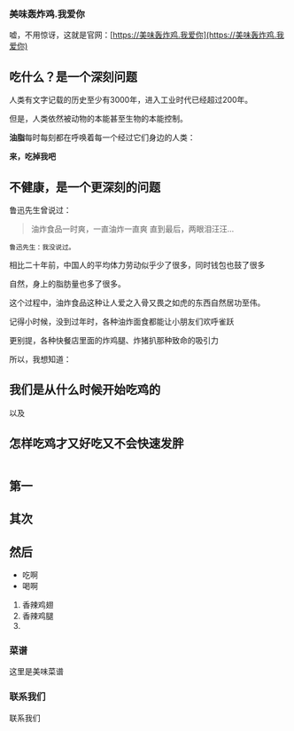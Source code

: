 ### 美味轰炸鸡.我爱你

嘘，不用惊讶，这就是官网：[https://美味轰炸鸡.我爱你](https://美味轰炸鸡.我爱你)



## 吃什么？是一个深刻问题

人类有文字记载的历史至少有3000年，进入工业时代已经超过200年。

但是，人类依然被动物的本能甚至生物的本能控制。

**油脂**每时每刻都在呼唤着每一个经过它们身边的人类：

**来，吃掉我吧**


## 不健康，是一个更深刻的问题

鲁迅先生曾说过：

> 油炸食品一时爽，一直油炸一直爽
> 直到最后，两眼泪汪汪...

```
鲁迅先生：我没说过。

```

相比二十年前，中国人的平均体力劳动似乎少了很多，同时钱包也鼓了很多

自然，身上的脂肪量也多了很多。

这个过程中，油炸食品这种让人爱之入骨又畏之如虎的东西自然居功至伟。

记得小时候，没到过年时，各种油炸面食都能让小朋友们欢呼雀跃

更别提，各种快餐店里面的炸鸡腿、炸猪扒那种致命的吸引力

所以，我想知道：

## 我们是从什么时候开始吃鸡的

以及

## 怎样吃鸡才又好吃又不会快速发胖


```
```

## 第一
## 其次
## 然后

- 吃啊
- 喝啊

1. 香辣鸡翅
2. 香辣鸡腿
3. 



### 菜谱

这里是美味菜谱

### 联系我们

联系我们
